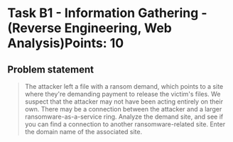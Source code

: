 # Task B1 - Information Gathering - (Reverse Engineering, Web Analysis)Points: 10

## Problem statement

>The attacker left a file with a ransom demand, which points to a site where they're demanding payment to release the victim's files.
> We suspect that the attacker may not have been acting entirely on their own. There may be a connection between the attacker and a larger ransomware-as-a-service ring.
> Analyze the demand site, and see if you can find a connection to another ransomware-related site.
> Enter the domain name of the associated site.
